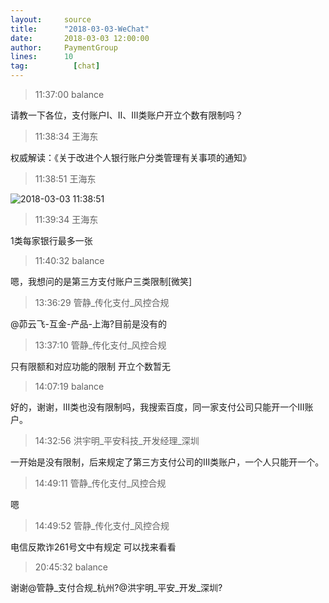 ```yaml
---
layout:     source 
title:      "2018-03-03-WeChat"
date:       2018-03-03 12:00:00
author:     PaymentGroup
lines:      10 
tag:		  [chat]
---
```

> 11:37:00  balance  
   
请教一下各位，支付账户I、II、III类账户开立个数有限制吗？  
   
> 11:38:34  王海东  
   
权威解读：《关于改进个人银行账户分类管理有关事项的通知》  
   
> 11:38:51  王海东  
   
![2018-03-03 11:38:51](http://static.cocolian.cn/img/201803/20180303_113851.png) 
   
> 11:39:34  王海东  
   
1类每家银行最多一张  
   
> 11:40:32  balance  
   
嗯，我想问的是第三方支付账户三类限制[微笑]  
   
> 13:36:29  管静_传化支付_风控合规  
   
@茆云飞-互金-产品-上海?目前是没有的  
   
> 13:37:10  管静_传化支付_风控合规  
   
只有限额和对应功能的限制  开立个数暂无  
   
> 14:07:19  balance  
   
好的，谢谢，III类也没有限制吗，我搜索百度，同一家支付公司只能开一个III账户。  
   
> 14:32:56  洪宇明_平安科技_开发经理_深圳  
   
一开始是没有限制，后来规定了第三方支付公司的III类账户，一个人只能开一个。  
   
> 14:49:11  管静_传化支付_风控合规  
   
嗯  
   
> 14:49:52  管静_传化支付_风控合规  
   
电信反欺诈261号文中有规定  可以找来看看  
   
> 20:45:32  balance  
   
谢谢@管静_支付合规_杭州?@洪宇明_平安_开发_深圳?  
   
